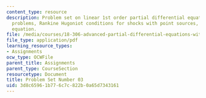 ```yaml
---
content_type: resource
description: Problem set on linear 1st order partial differential equations, Riemann
  problems, Rankine Hugoniot conditions for shocks with point sources, and the KdV-Burgers
  equation.
file: /media/courses/18-306-advanced-partial-differential-equations-with-applications-fall-2009/3d8c65961b776c7c822b0a65d7343161_MIT18_306f09_pset03_ProblemSet200903.pdf
file_type: application/pdf
learning_resource_types:
- Assignments
ocw_type: OCWFile
parent_title: Assignments
parent_type: CourseSection
resourcetype: Document
title: Problem Set Number 03
uid: 3d8c6596-1b77-6c7c-822b-0a65d7343161
---
```

